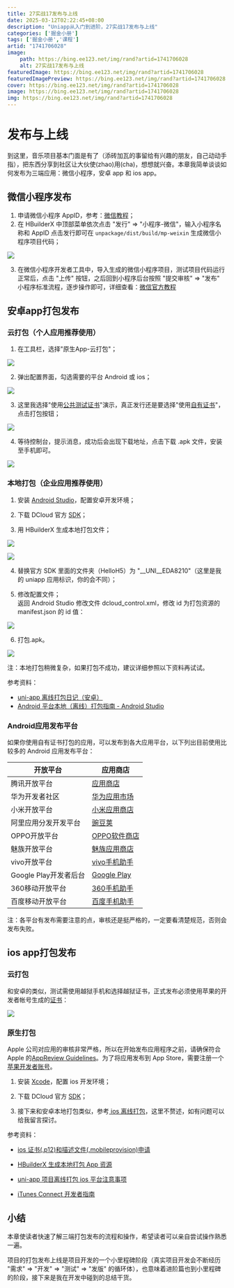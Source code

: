 ```yaml
---
title: 27实战17发布与上线
date: 2025-03-12T02:22:45+08:00
description: "Uniapp从入门到进阶，27实战17发布与上线"
categories: ['掘金小册']
tags: ['掘金小册','课程']
artid: "1741706028"
image:
    path: https://bing.ee123.net/img/rand?artid=1741706028
    alt: 27实战17发布与上线
featuredImage: https://bing.ee123.net/img/rand?artid=1741706028
featuredImagePreview: https://bing.ee123.net/img/rand?artid=1741706028
cover: https://bing.ee123.net/img/rand?artid=1741706028
image: https://bing.ee123.net/img/rand?artid=1741706028
img: https://bing.ee123.net/img/rand?artid=1741706028
---
```


# 发布与上线

到这里，音乐项目基本门面是有了（添砖加瓦的事留给有兴趣的朋友，自己动动手指），把东西分享到社区让大伙使(zhao)用(cha)，想想就兴奋。本章我简单谈谈如何发布为三端应用：微信小程序，安卓 app 和 ios app。

## 微信小程序发布

1. 申请微信小程序 AppID，参考：[微信教程](https://developers.weixin.qq.com/miniprogram/dev/#%E7%94%B3%E8%AF%B7%E5%B8%90%E5%8F%B7)；
2. 在 HBuilderX 中顶部菜单依次点击 "发行" => "小程序-微信"，输入小程序名称和 AppID 点击发行即可在 `unpackage/dist/build/mp-weixin` 生成微信小程序项目代码；

![](https://p1-jj.byteimg.com/tos-cn-i-t2oaga2asx/gold-user-assets/2019/12/29/16f51c54f7f89344~tplv-t2oaga2asx-image.image)

3. 在微信小程序开发者工具中，导入生成的微信小程序项目，测试项目代码运行正常后，点击 "上传" 按钮，之后回到小程序后台按照 "提交审核" => "发布" 小程序标准流程，逐步操作即可，详细查看：[微信官方教程](https://developers.weixin.qq.com/miniprogram/dev/quickstart/basic/release.html)

## 安卓app打包发布

### 云打包（个人应用推荐使用）

1. 在工具栏，选择"原生App-云打包"；

![](https://p1-jj.byteimg.com/tos-cn-i-t2oaga2asx/gold-user-assets/2019/12/29/16f51c5afa817286~tplv-t2oaga2asx-image.image)

2. 弹出配置界面，勾选需要的平台 Android 或 ios；

![](https://p1-jj.byteimg.com/tos-cn-i-t2oaga2asx/gold-user-assets/2019/12/29/16f51c5e87f23f4a~tplv-t2oaga2asx-image.image)

3. 这里我选择"使用[公共测试证书](https://ask.dcloud.net.cn/article/36522)"演示，真正发行还是要选择"使用[自有证书](https://ask.dcloud.net.cn/article/35777)"，点击打包按钮；

![](https://p1-jj.byteimg.com/tos-cn-i-t2oaga2asx/gold-user-assets/2019/12/29/16f51c6210c4cea9~tplv-t2oaga2asx-image.image)

4. 等待控制台，提示消息，成功后会出现下载地址，点击下载 .apk 文件，安装至手机即可。

![](https://p1-jj.byteimg.com/tos-cn-i-t2oaga2asx/gold-user-assets/2019/12/29/16f51c66594ef2d3~tplv-t2oaga2asx-image.image)

### 本地打包（企业应用推荐使用）

1. 安装 [Android Studio](https://developer.android.google.cn/studio/)，配置安卓开发环境；

2. 下载 DCloud 官方 [SDK](https://ask.dcloud.net.cn/article/103)；

3. 用 HBuilderX 生成本地打包文件；

![](https://p1-jj.byteimg.com/tos-cn-i-t2oaga2asx/gold-user-assets/2019/12/29/16f51c6a1eb06b85~tplv-t2oaga2asx-image.image)

![](https://p1-jj.byteimg.com/tos-cn-i-t2oaga2asx/gold-user-assets/2019/12/29/16f51c6d2a99ac68~tplv-t2oaga2asx-image.image)

4. 替换官方 SDK 里面的文件夹（HelloH5）为 "__UNI__EDA8210"（这里是我的 uniapp 应用标识，你的会不同）；

5. 修改配置文件；  
返回 Android Studio 修改文件 dcloud_control.xml，修改 id 为打包资源的 manifest.json 的 id 值：

![](https://p1-jj.byteimg.com/tos-cn-i-t2oaga2asx/gold-user-assets/2019/12/29/16f51c70c826c3b3~tplv-t2oaga2asx-image.image)

6. 打包.apk。

![](https://p1-jj.byteimg.com/tos-cn-i-t2oaga2asx/gold-user-assets/2019/12/29/16f51c77de5325e2~tplv-t2oaga2asx-image.image)

注：本地打包稍微复杂，如果打包不成功，建议详细参照以下资料再试试。

参考资料：

* [uni-app 离线打包日记（安卓）](https://www.jianshu.com/p/a44b1e6fe27e)
* [Android 平台本地（离线）打包指南 - Android Studio](https://ask.dcloud.net.cn/article/508)

### Android应用发布平台

如果你使用自有证书打包的应用，可以发布到各大应用平台，以下列出目前使用比较多的 Android 应用发布平台：

开放平台 | 应用商店
-|-
腾讯开放平台 | [应用商店](https://sj.qq.com/)
华为开发者社区 | [华为应用市场](https://appstore.huawei.com/)
小米开放平台 | [小米应用商店](http://app.mi.com/)
阿里应用分发开发平台 | [豌豆荚](https://www.wandoujia.com/)
OPPO开放平台 | [OPPO软件商店](https://www.heytapmobi.com/)
魅族开放平台 | [魅族应用商店](http://app.flyme.cn/)
vivo开放平台 | [vivo手机助手](http://zs.vivo.com.cn/)
Google Play开发者后台 | [Google Play](https://play.google.com/)
360移动开放平台 | [360手机助手](http://zhushou.360.cn/)
百度移动开放平台 | [百度手机助手](https://shouji.baidu.com/)

注：各平台有发布需要注意的点，审核还是挺严格的，一定要看清楚规范，否则会发布失败。

## ios app打包发布

### 云打包

和安卓的类似，测试需使用越狱手机和选择越狱证书，正式发布必须使用苹果的开发者帐号生成的[证书](https://appstoreconnect.apple.com)：

![](https://p1-jj.byteimg.com/tos-cn-i-t2oaga2asx/gold-user-assets/2019/12/29/16f51c7b7a6ee38b~tplv-t2oaga2asx-image.image)

### 原生打包

Apple 公司对应用的审核非常严格，所以在开始发布应用程序之前，请确保符合 Apple 的[AppReview Guidelines](https://developer.apple.com/app-store/review/)。为了将应用发布到 App Store，需要注册一个[苹果开发者账号](https://developer.apple.com/)。

1. 安装 [Xcode](https://developer.apple.com/xcode/resources/)，配置 ios 开发环境；

2. 下载 DCloud 官方 [SDK](https://ask.dcloud.net.cn/article/103)；

3. 接下来和安卓本地打包类似，参考[ ios 离线打包](https://ask.dcloud.net.cn/article/41)，这里不赘述，如有问题可以给我留言探讨。

参考资料：
* [ios 证书(.p12)和描述文件(.mobileprovision)申请](https://ask.dcloud.net.cn/article/152)

* [HBuilderX 生成本地打包 App 资源](https://ask.dcloud.net.cn/question/60254)

* [uni-app 项目离线打包 ios 平台注意事项](https://ask.dcloud.net.cn/article/35871)

* [iTunes Connect 开发者指南](https://developer.apple.com/support/app-store-connect/)

## 小结

本章使读者快速了解三端打包发布的流程和操作，希望读者可以亲自尝试操作熟悉一遍。

项目的打包发布上线是项目开发的一个小里程碑阶段（真实项目开发会不断经历 "需求" => "开发" => "测试" => "发版" 的循环体），也意味着进阶篇也到小里程碑的阶段，接下来是我在开发中碰到的总结干货。
